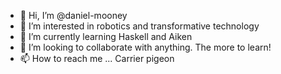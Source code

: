 - 👋 Hi, I’m @daniel-mooney
- 👀 I’m interested in robotics and transformative technology
- 🌱 I’m currently learning Haskell and Aiken
- 💞️ I’m looking to collaborate with anything. The more to learn!
- 📫 How to reach me ...
  Carrier pigeon

<!---
daniel-mooney/daniel-mooney is a ✨ special ✨ repository because its `README.md` (this file) appears on your GitHub profile.
You can click the Preview link to take a look at your changes.
--->
